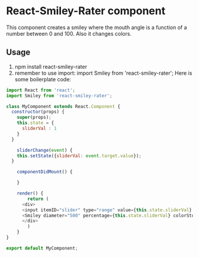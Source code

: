 # React-Smiley-Rater component

This component creates a smiley where the mouth angle is a function of a
number between 0 and 100. Also it changes colors.

## Usage

1. npm install react-smiley-rater
2. remember to use import: import Smiley from 'react-smiley-rater';
Here is some boilerplate code:

```JavaScript
import React from 'react';
import Smiley from 'react-smiley-rater';

class MyComponent extends React.Component {
  constructor(props) {
    super(props);
    this.state = {
      sliderVal : 1
    }
  }

    sliderChange(event) {
    this.setState({sliderVal: event.target.value});
  }

    componentDidMount() {

    }

    render() {
        return (
      <div>
      <input itemID="slider" type="range" value={this.state.sliderVal} min="0" max="100" step="1" onChange={this.sliderChange.bind(this)} />
      <Smiley diameter="500" percentage={this.state.sliderVal} colorStops={["#b30000", "#00e600", "#4286f4", "#d91ae0"]}/>
      </div>
        )
    }
}

export default MyComponent;
```